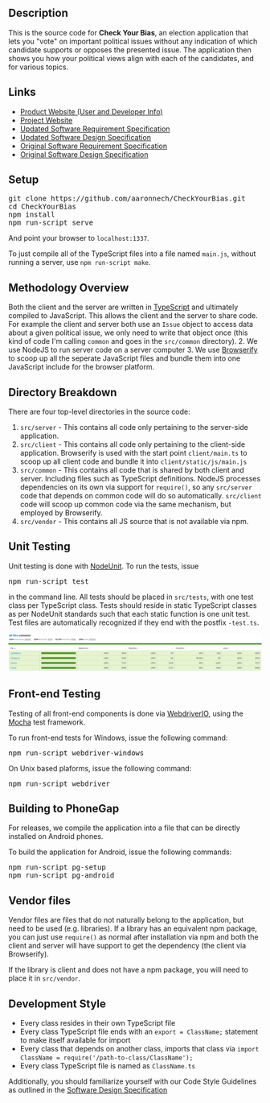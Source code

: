 Description
-----------

This is the source code for **Check Your Bias**, an election application that lets you "vote" on important political issues without any indication of which candidate supports or opposes the presented issue. The application then shows you how your political views align with each of the candidates, and for various topics.

Links
-----

* [Product Website (User and Developer Info)](http://aaronnech.github.io/CheckYourBias/product_website)
* [Project Website](http://aaronnech.github.io/CheckYourBias/)
* [Updated Software Requirement Specification](https://github.com/aaronnech/CheckYourBias/blob/gh-pages/writeups/requirements_updated/requirements.pdf)
* [Updated Software Design Specification](https://github.com/aaronnech/CheckYourBias/blob/gh-pages/writeups/software_design_updated/software_design_specification.pdf)
* [Original Software Requirement Specification](https://github.com/aaronnech/CheckYourBias/blob/gh-pages/writeups/requirements/requirements.pdf)
* [Original Software Design Specification](https://github.com/aaronnech/CheckYourBias/blob/gh-pages/writeups/software_design/software_design_specification.pdf)

Setup
------
<pre>
git clone https://github.com/aaronnech/CheckYourBias.git
cd CheckYourBias
npm install
npm run-script serve
</pre>

And point your browser to `localhost:1337`.

To just compile all of the TypeScript files into a file named `main.js`, without running a server, use `npm run-script make`.

Methodology Overview
--------------------
Both the client and the server are written in [TypeScript](http://www.typescriptlang.org/) and ultimately compiled to JavaScript. This allows the client and the server to share code. For example the client and server both use an `Issue` object to access data about a given political issue, we only need to write that object once (this kind of code I'm calling `common` and goes in the `src/common` directory).
2. We use NodeJS to run server code on a server computer
3. We use [Browserify](http://browserify.org/) to scoop up all the seperate JavaScript files and bundle them into one JavaScript include for the browser platform.

Directory Breakdown
-------------------
There are four top-level directories in the source code:

1. `src/server` - This contains all code only pertaining to the server-side application.
2. `src/client` - This contains all code only pertaining to the client-side application. Browserify is used with the start point `client/main.ts` to scoop up all client code and bundle it into `client/static/js/main.js`
3. `src/common` - This contains all code that is shared by both client and server. Including files such as TypeScript definitions. NodeJS processes dependencies on its own via support for `require()`, so any `src/server` code that depends on common code will do so automatically. `src/client` code will scoop up common code via the same mechanism, but employed by Browserify.
4. `src/vendor` - This contains all JS source that is not available via npm.

Unit Testing
------------

Unit testing is done with [NodeUnit](https://github.com/caolan/nodeunit). To run the tests, issue

<pre>
npm run-script test
</pre>

in the command line. All tests should be placed in `src/tests`, with one test class per TypeScript class. Tests should reside in static TypeScript classes as per NodeUnit standards such that each static function is one unit test. Test files are automatically recognized if they end with the postfix `-test.ts`.

![Code Coverage](https://github.com/aaronnech/CheckYourBias/blob/gh-pages/code_coverage.png?raw=true "~100% Code Coverage")

Front-end Testing
-----------------

Testing of all front-end components is done via [WebdriverIO](http://webdriver.io/api.html), using the [Mocha](https://mochajs.org/) test framework.

To run front-end tests for Windows, issue the following command:

<pre>
npm run-script webdriver-windows
</pre>

On Unix based plaforms, issue the following command:

<pre>
npm run-script webdriver
</pre>

Building to PhoneGap
--------------------
For releases, we compile the application into a file that can be directly installed on Android phones.

To build the application for Android, issue the following commands:

<pre>
npm run-script pg-setup
npm run-script pg-android
</pre>

Vendor files
-------

Vendor files are files that do not naturally belong to the application, but need to be used (e.g. libraries). If a library has an equivalent npm package, you can just use `require()` as normal after installation via npm and both the client and server will have support to get the dependency (the client via Browserify).

If the library is client and does not have a npm package, you will need to place it in `src/vendor`.

Development Style
-----------------

- Every class resides in their own TypeScript file
- Every class TypeScript file ends with an `export = ClassName;` statement to make itself available for import
- Every class that depends on another class, imports that class via `import ClassName = require('/path-to-class/ClassName');`
- Every class TypeScript file is named as `ClassName.ts`

Additionally, you should familiarize yourself with our Code Style Guidelines as outlined in the [Software Design Specification](https://github.com/aaronnech/CheckYourBias/blob/gh-pages/writeups/software_design_updated/software_design_specification.pdf)
